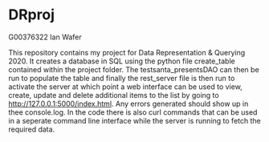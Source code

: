 # DRproj

G00376322
Ian Wafer

This repository contains my project for Data Representation & Querying 2020. It creates a database in SQL using the python file create_table contained within the project folder. The testsanta_presentsDAO can then be run  to populate the table and finally the rest_server file is then run to activate the server at which point a web interface can be used to view, create, update and delete additional items to the list by going to http://127.0.0.1:5000/index.html. Any errors generated should show up in thee console.log. In the code there is also curl commands that can be used in a seperate command line interface while the server is running to fetch the required data.    
